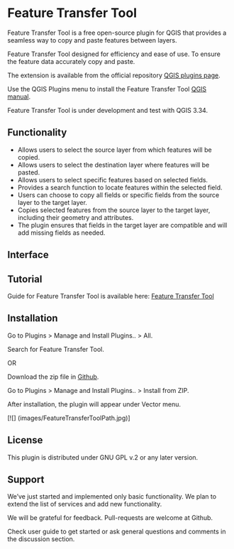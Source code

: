# Feature Transfer Tool

Feature Transfer Tool is a free open-source plugin for QGIS that provides a seamless way to copy and paste features between layers.

Feature Transfer Tool designed for efficiency and ease of use. To ensure the feature data accurately copy and paste.

The extension is available from the official repository [QGIS plugins page](https://plugins.qgis.org/plugins/). 

Use the QGIS Plugins menu to install the Feature Transfer Tool [QGIS manual](https://docs.qgis.org/3.34/en/docs/user_manual/plugins/plugins.html).

Feature Transfer Tool is under development and test with QGIS 3.34.


## Functionality

- Allows users to select the source layer from which features will be copied.
- Allows users to select the destination layer where features will be pasted. 
- Allows users to select specific features based on selected fields.
- Provides a search function to locate features within the selected field.
- Users can choose to copy all fields or specific fields from the source layer to the target layer.
- Copies selected features from the source layer to the target layer, including their geometry and attributes. 
- The plugin ensures that fields in the target layer are compatible and will add missing fields as needed.


## Interface



## Tutorial 

Guide for Feature Transfer Tool is available here: [Feature Transfer Tool](https://gis.com.my/training/feature-transfer-tool/)


## Installation

Go to Plugins > Manage and Install Plugins.. > All.

Search for Feature Transfer Tool.

OR

Download the zip file in [Github](https://github.com/gisinnovationmy/FeatureTransferTool).

Go to Plugins > Manage and Install Plugins.. > Install from ZIP.


After installation, the plugin will appear under Vector menu.

[![] (images/FeatureTransferToolPath.jpg)]


## License

This plugin is distributed under GNU GPL v.2 or any later version.


## Support

We’ve just started and implemented only basic functionality. We plan to extend the list of services and add new functionality.

We will be grateful for feedback. Pull-requests are welcome at Github.

Check user guide to get started or ask general questions and comments in the discussion section.